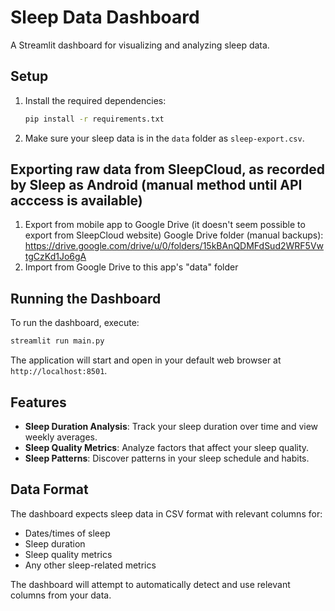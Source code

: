 # Sleep Data Dashboard

A Streamlit dashboard for visualizing and analyzing sleep data.

## Setup

1. Install the required dependencies:
   ```bash
   pip install -r requirements.txt
   ```

2. Make sure your sleep data is in the `data` folder as `sleep-export.csv`.

## Exporting raw data from SleepCloud, as recorded by Sleep as Android (manual method until API acccess is available)

1. Export from mobile app to Google Drive (it doesn't seem possible to export from SleepCloud website)
   Google Drive folder (manual backups): 
   https://drive.google.com/drive/u/0/folders/15kBAnQDMFdSud2WRF5VwtgCzKd1Jo6gA
2. Import from Google Drive to this app's "data" folder

## Running the Dashboard

To run the dashboard, execute:
```bash
streamlit run main.py
```

The application will start and open in your default web browser at `http://localhost:8501`.

## Features

- **Sleep Duration Analysis**: Track your sleep duration over time and view weekly averages.
- **Sleep Quality Metrics**: Analyze factors that affect your sleep quality.
- **Sleep Patterns**: Discover patterns in your sleep schedule and habits.

## Data Format

The dashboard expects sleep data in CSV format with relevant columns for:
- Dates/times of sleep
- Sleep duration
- Sleep quality metrics
- Any other sleep-related metrics

The dashboard will attempt to automatically detect and use relevant columns from your data. 